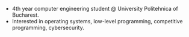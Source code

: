 - 4th year computer engineering student @ University Politehnica of Bucharest.
- Interested in operating systems, low-level programming, competitive programming, cybersecurity.

<!---
BVRazvan/BVRazvan is a ✨ special ✨ repository because its `README.md` (this file) appears on your GitHub profile.
You can click the Preview link to take a look at your changes.
--->
